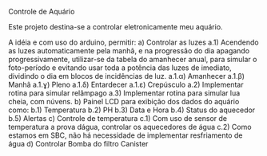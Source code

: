 Controle de Aquário

Este projeto destina-se a controlar eletronicamente meu aquário.

A idéia e com uso do arduino, permitir:
a) Controlar as luzes
a.1) Acendendo as luzes automaticamente pela manhã, e na progressão do dia apagando progressivamente, utilizar-se da tabela do amanhecer anual, para simular o foto-período e evitando usar toda a potência das luzes de imediato, dividindo o dia em blocos de incidências de luz.
a.1.α) Amanhecer
a.1.β) Manhã
a.1.ɣ) Pleno
a.1.δ) Entardecer
a.1.ε) Crepúsculo
a.2) Implementar rotina para simular relâmpago
a.3) Implementar rotina para simular lua cheia, com núvens.
b) Painel LCD para exibição dos dados do aquário como:
b.1) Temperatura
b.2) PH
b.3) Data e Hora
b.4) Status do aquecedor
b.5) Alertas
c) Controle de temperatura
c.1) Com uso de sensor de temperatura a prova dágua, controlar os aquecedores de água
c.2) Como estamos em SBC, não há necessidade de implementar resfriamento de água
d) Controlar Bomba do filtro Canister
